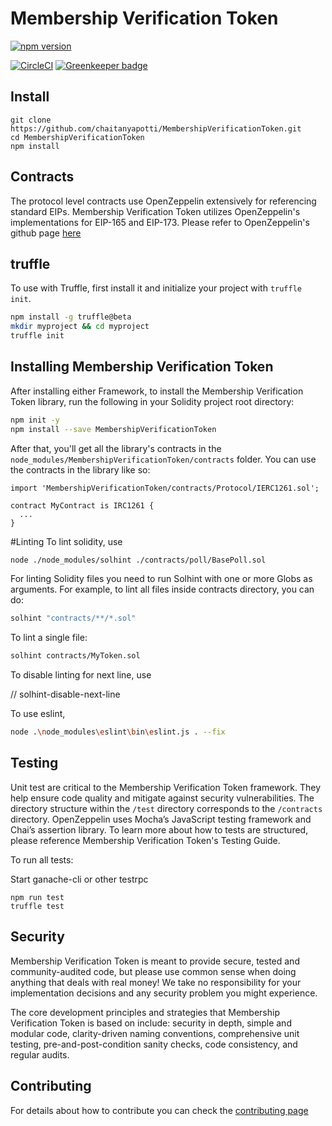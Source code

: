 # Membership Verification Token

<!-- <img align="center" src="./img/colonyNetwork_color.svg" /> -->

[![npm version](https://badge.fury.io/js/membershipverificationtoken.svg)](https://badge.fury.io/js/membershipverificationtoken)

[![CircleCI](https://circleci.com/gh/chaitanyapotti/MembershipVerificationToken/tree/master.svg?style=shield)](https://circleci.com/gh/chaitanyapotti/MembershipVerificationToken/tree/master)
[![Greenkeeper badge](https://badges.greenkeeper.io/chaitanyapotti/MembershipVerificationToken.svg)](https://greenkeeper.io/)


## Install

```
git clone https://github.com/chaitanyapotti/MembershipVerificationToken.git
cd MembershipVerificationToken
npm install
```

## Contracts

The protocol level contracts use OpenZeppelin extensively for referencing standard EIPs.
Membership Verification Token utilizes OpenZeppelin's implementations for EIP-165 and EIP-173.
Please refer to OpenZeppelin's github page [here](https://github.com/OpenZeppelin/openzeppelin-solidity)

## truffle

To use with Truffle, first install it and initialize your project with `truffle init`.

```sh
npm install -g truffle@beta
mkdir myproject && cd myproject
truffle init
```

## Installing Membership Verification Token

After installing either Framework, to install the Membership Verification Token library, run the following in your Solidity project root directory:

```sh
npm init -y
npm install --save MembershipVerificationToken
```

After that, you'll get all the library's contracts in the `node_modules/MembershipVerificationToken/contracts` folder. You can use the contracts in the library like so:

```solidity
import 'MembershipVerificationToken/contracts/Protocol/IERC1261.sol';

contract MyContract is IRC1261 {
  ...
}
```

#Linting
To lint solidity, use

```sh
node ./node_modules/solhint ./contracts/poll/BasePoll.sol
```

For linting Solidity files you need to run Solhint with one or more Globs as arguments. For example, to lint all files inside contracts directory, you can do:

```sh
solhint "contracts/**/*.sol"
```

To lint a single file:

```sh
solhint contracts/MyToken.sol
```

To disable linting for next line, use

// solhint-disable-next-line

To use eslint,

```sh
node .\node_modules\eslint\bin\eslint.js . --fix
```

## Testing

Unit test are critical to the Membership Verification Token framework. They help ensure code quality and mitigate against security vulnerabilities. The directory structure within the `/test` directory corresponds to the `/contracts` directory. OpenZeppelin uses Mocha’s JavaScript testing framework and Chai’s assertion library. To learn more about how to tests are structured, please reference Membership Verification Token's Testing Guide.

To run all tests:

Start ganache-cli or other testrpc

```
npm run test
truffle test
```

## Security

Membership Verification Token is meant to provide secure, tested and community-audited code, but please use common sense when doing anything that deals with real money! We take no responsibility for your implementation decisions and any security problem you might experience.

The core development principles and strategies that Membership Verification Token is based on include: security in depth, simple and modular code, clarity-driven naming conventions, comprehensive unit testing, pre-and-post-condition sanity checks, code consistency, and regular audits.


## Contributing

For details about how to contribute you can check the [contributing page](CONTRIBUTING.md)
